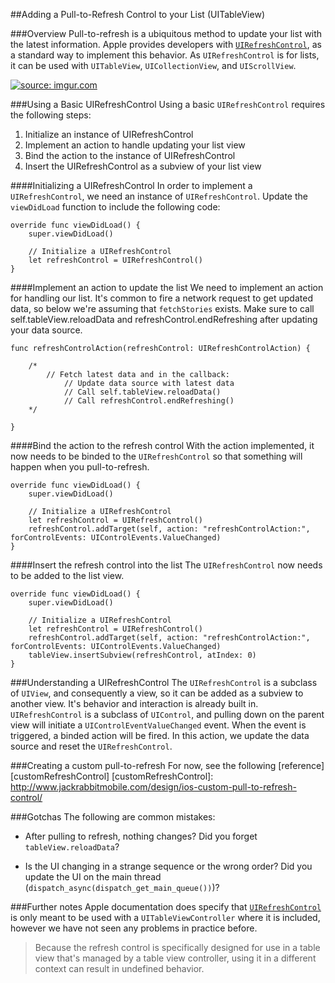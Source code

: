 ##Adding a Pull-to-Refresh Control to your List (UITableView)

###Overview
Pull-to-refresh is a ubiquitous method to update your list with the latest information. Apple provides developers with [`UIRefreshControl`][uirefreshcontrol], as a standard way to implement this behavior. As `UIRefreshControl` is for lists, it can be used with `UITableView`, `UICollectionView`, and `UIScrollView`.

[uirefreshcontrol]: https://developer.apple.com/library/ios/documentation/UIKit/Reference/UIRefreshControl_class/index.html

<a href="http://imgur.com/nVf3hiL"><img src="http://i.imgur.com/nVf3hiL.gif" title="source: imgur.com" /></a>


###Using a Basic UIRefreshControl
Using a basic `UIRefreshControl` requires the following steps:

1. Initialize an instance of UIRefreshControl
2. Implement an action to handle updating your list view
3. Bind the action to the instance of UIRefreshControl
4. Insert the UIRefreshControl as a subview of your list view

####Initializing a UIRefreshControl
In order to implement a `UIRefreshControl`, we need an instance of `UIRefreshControl`. Update the `viewDidLoad` function to include the following code:

```
override func viewDidLoad() {
	super.viewDidLoad()
	
	// Initialize a UIRefreshControl
	let refreshControl = UIRefreshControl()
}

```

####Implement an action to update the list
We need to implement an action for handling our list. It's common to fire a network request to get updated data, so below we're assuming that `fetchStories` exists. Make sure to call self.tableView.reloadData and refreshControl.endRefreshing after updating your data source.

```
func refreshControlAction(refreshControl: UIRefreshControlAction) {

	/*
		// Fetch latest data and in the callback:
			// Update data source with latest data
			// Call self.tableView.reloadData()
			// Call refreshControl.endRefreshing()
	*/
	
}
```

####Bind the action to the refresh control
With the action implemented, it now needs to be binded to the `UIRefreshControl` so that something will happen when you pull-to-refresh.

```
override func viewDidLoad() {
	super.viewDidLoad()
	
	// Initialize a UIRefreshControl
	let refreshControl = UIRefreshControl()
	refreshControl.addTarget(self, action: "refreshControlAction:", forControlEvents: UIControlEvents.ValueChanged)
}
```

####Insert the refresh control into the list
The `UIRefreshControl` now needs to be added to the list view.

```
override func viewDidLoad() {
	super.viewDidLoad()
	
	// Initialize a UIRefreshControl
	let refreshControl = UIRefreshControl()
	refreshControl.addTarget(self, action: "refreshControlAction:", forControlEvents: UIControlEvents.ValueChanged)
	tableView.insertSubview(refreshControl, atIndex: 0)
}
```

###Understanding a UIRefreshControl
The `UIRefreshControl` is a subclass of `UIView`, and consequently a view, so it can be added as a subview to another view. It's behavior and interaction is already built in. `UIRefreshControl` is a subclass of `UIControl`, and pulling down on the parent view will initiate a `UIControlEventValueChanged` event. When the event is triggered, a binded action will be fired. In this action, we update the data source and reset the `UIRefreshControl`. 

###Creating a custom pull-to-refresh
For now, see the following [reference][customRefreshControl]
[customRefreshControl]: http://www.jackrabbitmobile.com/design/ios-custom-pull-to-refresh-control/

###Gotchas
The following are common mistakes:

* After pulling to refresh, nothing changes? Did you forget `tableView.reloadData`?

- Is the UI changing in a strange sequence or the wrong order? Did you update the UI on the main thread (`dispatch_async(dispatch_get_main_queue())`)?

###Further notes
Apple documentation does specify that [`UIRefreshControl`][uirefreshcontrol] is only meant to be used with a `UITableViewController` where it is included, however we have not seen any problems in practice before.

>Because the refresh control is specifically designed for use in a table
>view that's managed by a table view controller, using it in a different
>context can result in undefined behavior.